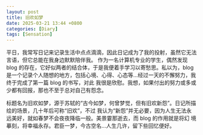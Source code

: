 ```yaml
---
layout: post
title: 旧欢如梦
date: 2025-03-21 13:44 +0800
categories: [Diary]
tags: [Sensation]
---
```


平日，我常写日记来记录生活中点点滴滴，因此日记成为了我的投射，虽然它无法言语，但它总能在我身边默默陪伴我。
作为一名计算机专业的学生，偶然发现 blog 的存在，它好似两者的结合体，于是我便着手学习以寄愁思。私以为，blog
是一个记录个人随想的地方，包括心境、心得、心态等...经过一天的不懈努力，我终于完成了第一篇 blog 的书写，对此
我很是欣慰。我想，如果付出的努力或多或少都有回报，那也不至于总对自己有怨念。

标题名为旧欢如梦，源于苏轼的“古今如梦，何曾梦觉，但有旧欢新怨”。日记所描绘的场景，几十年后可称“旧欢”，不过
我认为“新怨”并无必要，因为人生无法永远美好，就如春梦不会夜夜降临一般。美景霎那逝去，而 blog 的作用就是将幻
境摹刻，将幸福永存。君臣一梦，今古空名...人生几许，留下些回忆便好。
